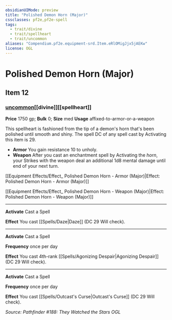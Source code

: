 ```yaml
---
obsidianUIMode: preview
title: "Polished Demon Horn (Major)"
cssclasses: pf2e,pf2e-spell
tags:
  - trait/divine
  - trait/spellheart
  - trait/uncommon
aliases: "Compendium.pf2e.equipment-srd.Item.eRlOMigJjx5jAEKw"
license: OGL
---
```

# Polished Demon Horn (Major)
## Item 12
### [uncommon](uncommon "Uncommon Rarity Trait")[[divine]][[spellheart]]


**Price** 1750 gp; 
**Bulk** 0; **Size** med
**Usage** affixed-to-armor-or-a-weapon

This spellheart is fashioned from the tip of a demon's horn that's been polished until smooth and shiny. The spell DC of any spell cast by Activating this item is 29.

*   **Armor** You gain resistance 10 to unholy.
*   **Weapon** After you cast an enchantment spell by Activating the _horn_, your Strikes with the weapon deal an additional 1d8 mental damage until end of your next turn.

[[Equipment Effects/Effect_ Polished Demon Horn - Armor (Major)|Effect: Polished Demon Horn - Armor (Major)]]

[[Equipment Effects/Effect_ Polished Demon Horn - Weapon (Major)|Effect: Polished Demon Horn - Weapon (Major)]]

* * *

**Activate** Cast a Spell

**Effect** You cast [[Spells/Daze|Daze]] (DC 29 Will check).

* * *

**Activate** Cast a Spell

**Frequency** once per day

**Effect** You cast 4th-rank [[Spells/Agonizing Despair|Agonizing Despair]] (DC 29 Will check).

* * *

**Activate** Cast a Spell

**Frequency** once per day

**Effect** You cast [[Spells/Outcast's Curse|Outcast's Curse]] (DC 29 Will check).

*Source: Pathfinder #188: They Watched the Stars*
*OGL*